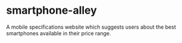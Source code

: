 # smartphone-alley
A mobile specifications website which suggests users about the  best smartphones available in their price range.
